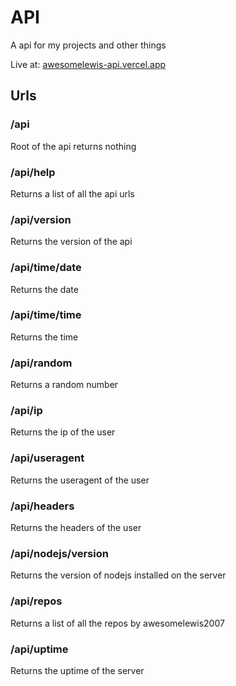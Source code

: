 # API

A api for my projects and other things

Live at: [awesomelewis-api.vercel.app](https://awesomelewis-api.vercel.app/)

## Urls

### /api

Root of the api returns nothing

### /api/help

Returns a list of all the api urls

### /api/version

Returns the version of the api

### /api/time/date

Returns the date

### /api/time/time

Returns the time

### /api/random

Returns a random number

### /api/ip

Returns the ip of the user

### /api/useragent

Returns the useragent of the user

### /api/headers

Returns the headers of the user

### /api/nodejs/version

Returns the version of nodejs installed on the server

### /api/repos

Returns a list of all the repos by awesomelewis2007

### /api/uptime

Returns the uptime of the server
